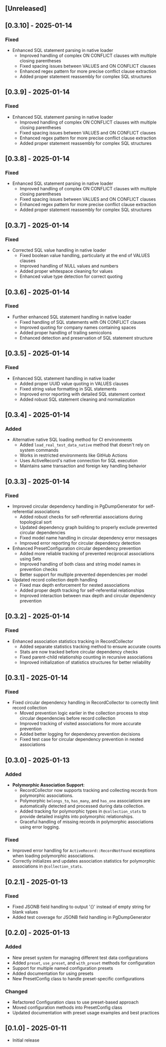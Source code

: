 ## [Unreleased]

## [0.3.10] - 2025-01-14
### Fixed
- Enhanced SQL statement parsing in native loader
  - Improved handling of complex ON CONFLICT clauses with multiple closing parentheses
  - Fixed spacing issues between VALUES and ON CONFLICT clauses
  - Enhanced regex pattern for more precise conflict clause extraction
  - Added proper statement reassembly for complex SQL structures

## [0.3.9] - 2025-01-14
### Fixed
- Enhanced SQL statement parsing in native loader
  - Improved handling of complex ON CONFLICT clauses with multiple closing parentheses
  - Fixed spacing issues between VALUES and ON CONFLICT clauses
  - Enhanced regex pattern for more precise conflict clause extraction
  - Added proper statement reassembly for complex SQL structures

## [0.3.8] - 2025-01-14
### Fixed
- Enhanced SQL statement parsing in native loader
  - Improved handling of complex ON CONFLICT clauses with multiple closing parentheses
  - Fixed spacing issues between VALUES and ON CONFLICT clauses
  - Enhanced regex pattern for more precise conflict clause extraction
  - Added proper statement reassembly for complex SQL structures

## [0.3.7] - 2025-01-14
### Fixed
- Corrected SQL value handling in native loader
  - Fixed boolean value handling, particularly at the end of VALUES clauses
  - Improved handling of NULL values and numbers
  - Added proper whitespace cleaning for values
  - Enhanced value type detection for correct quoting

## [0.3.6] - 2025-01-14
### Fixed
- Further enhanced SQL statement handling in native loader
  - Fixed handling of SQL statements with ON CONFLICT clauses
  - Improved quoting for company names containing spaces
  - Added proper handling of trailing semicolons
  - Enhanced detection and preservation of SQL statement structure

## [0.3.5] - 2025-01-14
### Fixed
- Enhanced SQL statement handling in native loader
  - Added proper UUID value quoting in VALUES clauses
  - Fixed string value formatting in SQL statements
  - Improved error reporting with detailed SQL statement context
  - Added robust SQL statement cleaning and normalization

## [0.3.4] - 2025-01-14
### Added
- Alternative native SQL loading method for CI environments
  - Added `load_real_test_data_native` method that doesn't rely on system commands
  - Works in restricted environments like GitHub Actions
  - Uses ActiveRecord's native connection for SQL execution
  - Maintains same transaction and foreign key handling behavior

## [0.3.3] - 2025-01-14
### Fixed
- Improved circular dependency handling in PgDumpGenerator for self-referential associations
  - Added robust checks for self-referential associations during topological sort
  - Updated dependency graph building to properly exclude prevented circular dependencies
  - Fixed model name handling in circular dependency error messages
  - Improved error reporting for circular dependency detection
- Enhanced PresetConfiguration circular dependency prevention
  - Added more reliable tracking of prevented reciprocal associations using Sets
  - Improved handling of both class and string model names in prevention checks
  - Better support for multiple prevented dependencies per model
- Updated record collection depth handling
  - Fixed max depth enforcement for nested associations
  - Added proper depth tracking for self-referential relationships
  - Improved interaction between max depth and circular dependency prevention

## [0.3.2] - 2025-01-14
### Fixed
- Enhanced association statistics tracking in RecordCollector
  - Added separate statistics tracking method to ensure accurate counts
  - Stats are now tracked before circular dependency checks
  - Fixed parent-child relationship counting in recursive associations
  - Improved initialization of statistics structures for better reliability

## [0.3.1] - 2025-01-14
### Fixed
- Fixed circular dependency handling in RecordCollector to correctly limit record collection
  - Moved prevention logic earlier in the collection process to stop circular dependencies before record collection
  - Improved tracking of visited associations for more accurate prevention
  - Added better logging for dependency prevention decisions
  - Fixed test case for circular dependency prevention in nested associations

## [0.3.0] - 2025-01-13
### Added
- **Polymorphic Association Support**:
  - RecordCollector now supports tracking and collecting records from polymorphic associations.
  - Polymorphic `belongs_to`, `has_many`, and `has_one` associations are automatically detected and processed during data collection.
  - Added tracking for polymorphic types in `@collection_stats` to provide detailed insights into polymorphic relationships.
  - Graceful handling of missing records in polymorphic associations using error logging.

### Fixed
- Improved error handling for `ActiveRecord::RecordNotFound` exceptions when loading polymorphic associations.
- Correctly initializes and updates association statistics for polymorphic associations in `@collection_stats`.

## [0.2.1] - 2025-01-13
### Fixed
- Fixed JSONB field handling to output '{}' instead of empty string for blank values
- Added test coverage for JSONB field handling in PgDumpGenerator

## [0.2.0] - 2025-01-13
### Added
- New preset system for managing different test data configurations
- Added `preset`, `use_preset`, and `with_preset` methods for configuration
- Support for multiple named configuration presets
- Added documentation for using presets
- New PresetConfig class to handle preset-specific configurations

### Changed
- Refactored Configuration class to use preset-based approach
- Moved configuration methods into PresetConfig class
- Updated documentation with preset usage examples and best practices

## [0.1.0] - 2025-01-11
- Initial release